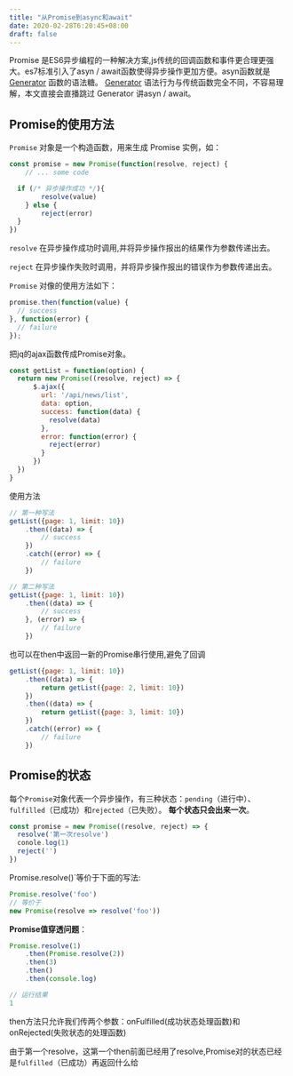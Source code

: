 ```yaml
---
title: "从Promise到async和await"
date: 2020-02-28T6:20:45+08:00
draft: false
---
```


Promise 是ES6异步编程的一种解决方案,js传统的回调函数和事件更合理更强大。es7标准引入了asyn / await函数使得异步操作更加方便。asyn函数就是 [Generator](https://es6.ruanyifeng.com/#docs/generator) 函数的语法糖。 [Generator](https://es6.ruanyifeng.com/#docs/generator) 语法行为与传统函数完全不同，不容易理解，本文直接会直播跳过 Generator 讲asyn / await。

## Promise的使用方法

`Promise` 对象是一个构造函数，用来生成 Promise 实例，如：

```javascript
const promise = new Promise(function(resolve, reject) {
    // ... some code

  if (/* 异步操作成功 */){
		resolve(value)
	} else {
		reject(error)
  }
})
```

`resolve` 在异步操作成功时调用,并将异步操作报出的结果作为参数传递出去。

`reject` 在异步操作失败时调用，并将异步操作报出的错误作为参数传递出去。

`Promise` 对像的使用方法如下：

```javascript
promise.then(function(value) {
  // success
}, function(error) {
  // failure
});
```

把jq的ajax函数传成Promise对象。

```javascript
const getList = function(option) {
  return new Promise((resolve, reject) => {
      $.ajax({
        url: '/api/news/list',
        data: option,
        success: function(data) {
          resolve(data)
        },
        error: function(error) {
          reject(error)
        }
      })
  })
}
```

使用方法

```javascript
// 第一种写法
getList({page: 1, limit: 10})
	.then((data) => {
		// success
	})
	.catch((error) => {
		// failure 
	})

// 第二种写法
getList({page: 1, limit: 10})
	.then((data) => {
		// success
	}, (error) => {
		// failure 
	})
```

也可以在then中返回一新的Promise串行使用,避免了回调

```javascript
getList({page: 1, limit: 10})
	.then((data) => {
		return getList({page: 2, limit: 10})
	})
	.then((data) => {
		return getList({page: 3, limit: 10})
	})
	.catch((error) => {
		// failure 
	})
```

## Promise的状态

每个`Promise`对象代表一个异步操作，有三种状态：`pending`（进行中）、`fulfilled`（已成功）和`rejected`（已失败）。 **每个状态只会出来一次**。

```javascript
const promise = new Promise((resolve, reject) => {
  resolve('第一次resolve')
  conole.log(1)
  reject('')
})
```



Promise.resolve()`等价于下面的写法:

```javascript
Promise.resolve('foo')
// 等价于
new Promise(resolve => resolve('foo'))
```





**Promise值穿透问题**：

```javascript
Promise.resolve(1)
	.then(Promise.resolve(2))
	.then(3)
	.then()
	.then(console.log)

// 运行结果
1
```

then方法只允许我们传两个参数：onFulfilled(成功状态处理函数)和onRejected(失败状态的处理函数)

由于第一个resolve，这第一个then前面已经用了resolve,Promise对的状态已经是`fulfilled`（已成功）再返回什么给

